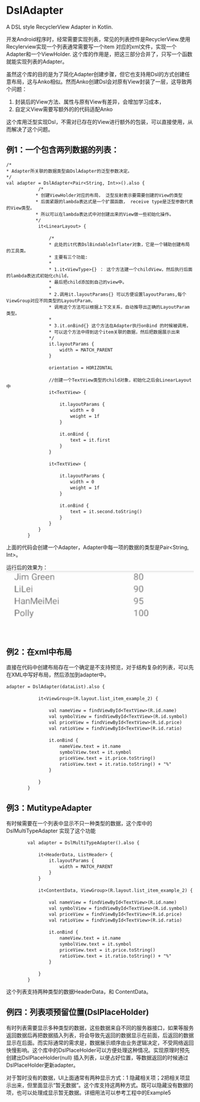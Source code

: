 # DslAdapter
A DSL style RecyclerView Adapter in Kotlin.

开发Android程序时，经常需要实现列表，常见的列表控件是RecyclerView.使用Recylerview实现一个列表通常需要写一个item 对应的xml文件，实现一个Adapter和一个ViewHolder.
这个库的作用是，把这三部分合并了，只写一个函数就能实现列表的Adapter。

虽然这个库的目的是为了简化Adapter创建步骤，但它也支持用Dsl的方式创建任意布局，这与Anko相似。然而Anko创建Dsl会对原有View封装了一层，这导致两个问题：
1. 封装后的View方法、属性与原有View有差异，会增加学习成本，
2. 自定义View需要写额外的的代码适配Anko

这个库用泛型实现Dsl，不需对已存在的View进行额外的包装，可以直接使用，从而解决了这个问题。

## 例1：一个包含两列数据的列表：

```
/*
* Adapter所关联的数据类型由DslAdapter的泛型参数决定。
*/
val adapter = DslAdapter<Pair<String, Int>>().also {
            /*
           * 创建ViewHolder对应的布局， 泛型反射表示要需要创建的View的类型
           * 后面紧跟的lambda表达式是一个扩展函数， receive type是泛型参数代表的View类型。
           * 所以可以在lambda表达式中对创建出来的View做一些初始化操作。
           */
            it<LinearLayout> {

                /*
                * 此处的it代表DslBindableInflater对象，它是一个辅助创建布局的工具类。
                * 主要有三个功能:
                *
                * 1.it<ViewType>{} ： 这个方法建一个childView，然后执行后面的lambda表达式初始化child，
                * 最后把child添加到自己的view中。
                *
                * 2.调用it.layoutParams{} 可以方便设置layoutParams,每个ViewGroup对应不同类型的LayoutParam，
                * 调用这个方法可以根据上下文关系，自动推导出正确的LayoutParam类型。
                *
                * 3.it.onBind{} 这个方法在Adapter执行onBind 的时候被调用，
                * 可以这个方法中得到这个item关联的数据，然后把数据展示出来
                */
                it.layoutParams {
                    width = MATCH_PARENT
                }

                orientation = HORIZONTAL

                //创建一个TextView类型的child对象，初始化之后会LinearLayout中
                it<TextView> {

                    it.layoutParams {
                        width = 0
                        weight = 1f
                    }

                    it.onBind {
                        text = it.first
                    }
                }

                it<TextView> {

                    it.layoutParams {
                        width = 0
                        weight = 1f
                    }

                    it.onBind {
                        text = it.second.toString()
                    }
                }
            }
        }
```
上面的代码会创建一个Adapter，Adapter中每一项的数据的类型是Pair<String, Int>。

运行后的效果为：
![](https://github.com/luuillu/DslAdapter/blob/master/image/example_1.png?raw=true)

## 例2：在xml中布局
直接在代码中创建布局存在一个确定是不支持预览，对于结构复杂的列表，可以先在XML中写好布局，然后添加到adapter中。

```
adapter = DslAdapter(dataList).also {

            it<ViewGroup>(R.layout.list_item_example_2) {

                val nameView = findViewById<TextView>(R.id.name)
                val symbolView = findViewById<TextView>(R.id.symbol)
                val priceView = findViewById<TextView>(R.id.price)
                val ratioView = findViewById<TextView>(R.id.ratio)

                it.onBind {
                    nameView.text = it.name
                    symbolView.text = it.symbol
                    priceView.text = it.price.toString()
                    ratioView.text = it.ratio.toString() + "%"
                }

            }
        }
```
## 例3：MutitypeAdapter
有时候需要在一个列表中显示不只一种类型的数据，这个库中的DslMultiTypeAdapter 实现了这个功能

```
        val adapter = DslMultiTypeAdapter().also {

            it<HeaderData, ListHeader> {
                it.layoutParams {
                    width = MATCH_PARENT
                }
            }

            it<ContentData, ViewGroup>(R.layout.list_item_example_2) {

                val nameView = findViewById<TextView>(R.id.name)
                val symbolView = findViewById<TextView>(R.id.symbol)
                val priceView = findViewById<TextView>(R.id.price)
                val ratioView = findViewById<TextView>(R.id.ratio)

                it.onBind {
                    nameView.text = it.name
                    symbolView.text = it.symbol
                    priceView.text = it.price.toString()
                    ratioView.text = it.ratio.toString() + "%"
                }

            }
        }
```
这个列表支持两种类型的数据HeaderData，和 ContentData。

## 例四：列表项预留位置(DslPlaceHolder)
有时列表需要显示多种类型的数据，这些数据来自不同的服务器接口，如果等服务返回数据后再把数据插入列表，将会导致先返回的数据显示在前面，后返回的数据显示在后面。而实际通常的需求是，数据展示顺序由业务逻辑决定，不受网络返回快慢影响。这个库中的DslPlaceHolder可以方便处理这种情况。实现原理时预先创建出DslPlaceHolder(null) 插入列表，以便占好位置，等数据返回的时候通过DslPlaceHolder更新adapter。

对于暂时没有的数据，UI上面通常有两种显示方式：1 隐藏相关项；2把相关项显示出来，但里面显示“暂无数据”。这个库支持这两种方式。既可以隐藏没有数据的项，也可以处理成显示暂无数据。详细用法可以参考工程中的Example5

